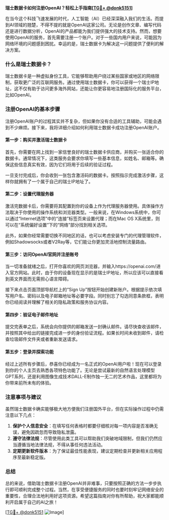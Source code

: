 **瑞士数据卡如何注册OpenAI？轻松上手指南[[TG💪+ @donk5151](https://t.me/s/donk5151)]**

在当今这个科技飞速发展的时代，人工智能（AI）已经深深融入我们的生活。而提到AI领域的翘楚，不得不提的就是OpenAI这家公司。无论是创作文章、编写代码还是进行数据分析，OpenAI的产品都能为我们提供强大的技术支持。然而，想要使用OpenAI的服务，首先需要注册一个账户。对于一些国内用户来说，可能因为网络环境的问题感到困扰。幸运的是，瑞士数据卡为解决这一问题提供了便利的解决方案。

### 什么是瑞士数据卡？

瑞士数据卡是一种虚拟身份工具，它能够帮助用户绕过某些国家或地区的网络限制，获取更广泛的互联网服务。通过使用瑞士数据卡，你可以获得一个瑞士IP地址，这不仅有助于访问更多海外网站，还能让你更容易地注册国际化的服务平台，比如OpenAI。

### 注册OpenAI的基本步骤

注册OpenAI账户的过程其实并不复杂，但如果你没有合适的工具辅助，可能会遇到不少麻烦。接下来，我将详细介绍如何利用瑞士数据卡成功注册OpenAI账户。

#### 第一步：购买并激活瑞士数据卡

首先，你需要在网上找到一家信誉良好的瑞士数据卡供应商，并购买一张适合你的数据卡。通常情况下，这类服务会要求你填写一些基本信息，如姓名、邮箱等。确保这些信息真实有效，因为它们将用于后续的验证过程。

一旦支付完成后，你会收到一张包含激活码的数据卡。按照指示完成激活步骤，这样你就拥有了一个属于自己的瑞士IP地址了。

#### 第二步：设置代理服务器

激活完数据卡后，你需要将其配置到你的设备上作为代理服务器使用。具体操作方法取决于你使用的操作系统和浏览器类型。一般来说，在Windows系统中，你可以通过“Internet选项”中的“连接”标签页来设置代理；而在Mac OS X系统里，则可以在“系统偏好设置”下的“网络”部分找到相关选项。

此外，如果你经常需要切换不同地区的话，也可以考虑安装专门的代理管理软件，例如Shadowsocks或者V2Ray等，它们能让你更加灵活地控制流量路由。

#### 第三步：访问OpenAI官网并注册账号

当一切准备就绪之后，打开你喜欢的网页浏览器，并输入https://openai.com/进入官方网站。此时，由于你的设备现在显示的是瑞士IP地址，所以应该可以直接看到英文界面而无需担心语言障碍。

接下来点击页面顶部导航栏上的“Sign Up”按钮开始创建新账户。根据提示依次填写用户名、密码以及电子邮箱地址等必要字段。同时别忘了勾选同意条款框，表明你已经阅读并理解了相关的隐私政策和服务协议内容。

#### 第四步：验证电子邮件地址

提交完表单之后，系统会向你提供的邮箱发送一封确认邮件。请尽快查收该邮件，并按照其中给出的链接完成进一步的身份验证流程。如果长时间未收到邮件，请检查垃圾邮件文件夹或者重新发送请求。

#### 第五步：登录并探索功能

经过上述所有步骤后，恭喜你已经成为一名正式的OpenAI用户啦！现在可以登录到你的个人主页去熟悉各项特色功能了。无论是尝试最新的自然语言处理模型GPT系列，还是利用图像生成技术DALL-E制作独一无二的艺术作品，这里都将为你带来前所未有的体验。

### 注意事项与建议

虽然瑞士数据卡确实能够极大地方便我们注册国外平台，但在实际操作过程中仍需注意以下几点：

1. **保护个人信息安全**：在填写任何表格时都要仔细核对每一项内容是否准确无误，避免因疏忽而导致隐私泄露。
2. **遵守法律法规**：尽管使用此类工具可以帮助我们突破地域限制，但我们仍然应当遵循当地法律法规，不得从事任何违法活动。
3. **定期更新软件版本**：为了保证最佳性能表现，建议定期检查并更新相关应用程序至最新稳定版。

### 总结

总的来说，借助瑞士数据卡注册OpenAI并非难事，只要按照正确的方法一步步执行即可顺利完成整个过程。当然，在享受便捷服务的同时也要时刻牢记网络安全的重要性，合理合法地利用好这项资源。希望这篇指南对你有所帮助，祝大家都能顺利开启属于自己的AI之旅！

[[TG💪+ @donk5151](https://t.me/s/donk5151) ![Image](https://i.postimg.cc/rwNCRYN7/Snipaste-2025-04-30-17-27-05.png)]